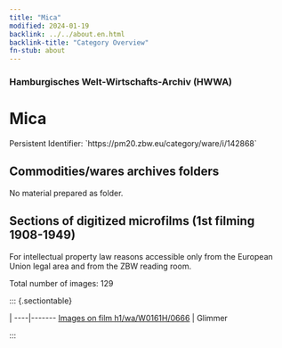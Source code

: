 ```yaml
---
title: "Mica"
modified: 2024-01-19
backlink: ../../about.en.html
backlink-title: "Category Overview"
fn-stub: about
---
```


### Hamburgisches Welt-Wirtschafts-Archiv (HWWA)

# Mica

<div class="hint">Persistent Identifier: `https://pm20.zbw.eu/category/ware/i/142868`</div>







## Commodities/wares archives folders





No material prepared as folder.



<a id="filmsections" />

## Sections of digitized microfilms (1st filming 1908-1949)

<p>For intellectual property law reasons accessible only from the European Union legal area and from the ZBW reading room.</p>



<p>Total number of images: 129</p>




::: {.sectiontable}

 | 
----|-------
<a class="btn" href="https://pm20.zbw.eu/film/h1/wa/W0161H/0666" rel="nofollow">Images on film h1/wa/W0161H/0666</a> | Glimmer


:::
















